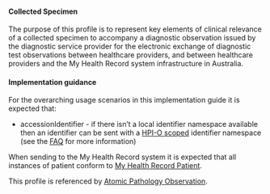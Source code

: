 #### Collected Specimen
The purpose of this profile is to represent key elements of clinical relevance of a collected specimen to accompany a diagnostic observation issued by the diagnostic service provider for the electronic exchange of diagnostic test observations between healthcare providers, and between healthcare providers and the My Health Record system infrastructure in Australia.

#### Implementation guidance
For the overarching usage scenarios in this implementation guide it is expected that:
* accessionIdentifier - if there isn’t a local identifier namespace available then an identifier can be sent with a <a href="http://ns.electronichealth.net.au/id/hpio-scoped/accessionnumber/1.0/index.html">HPI-O scoped</a> identifier namespace (see the <a href="https://github.com/AuDigitalHealth/ci-fhir-r4/wiki/Frequently-Asked-Questions">FAQ</a> for more information)

When sending to the My Health Record system it is expected that all instances of patient conform to [My Health Record Patient](StructureDefinition-patient-mhr-1.html).

This profile is referenced by [Atomic Pathology Observation](StructureDefinition-observation-path-atomic-1.html).